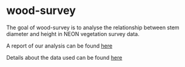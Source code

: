
# wood-survey

<!-- badges: start -->
<!-- badges: end -->

The goal of wood-survey is to analyse the relationship between stem diameter and height in NEON vegetation survey data. 

A report of our analysis can be found [here](Report.html)

Details about the data used can be found [here](data/index.html)


